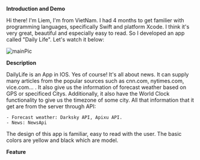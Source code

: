 **Introduction and Demo**

Hi there! I'm Liem, I'm from VietNam. I had 4 months to get familier with programming languages, specifically Swift and platform Xcode. I think it's very great, beautiful and especially easy to read. So I developed an app called "Daily Life". Let's watch it below:

![mainPic](https://user-images.githubusercontent.com/47914998/64059669-3648bb00-cbeb-11e9-9b45-4e2a7b825e86.jpg)



**Description**

 DailyLife is an App in IOS. Yes of course! It's all about news. It can supply many articles from the popular sources such as cnn.com, nytimes.com, vice.com... . It also give us the information of forecast weather based on GPS or specificed Citys. Additionally, it also have the World Clock functionality to give us the timezone of some city. All that information that it get are from the server through API: 
 
    - Forecast weather: Darksky API, Apixu API.
    - News: NewsApi
    
The design of this app is familiar, easy to read with the user. The basic colors are yellow and black which are model.

**Feature**


